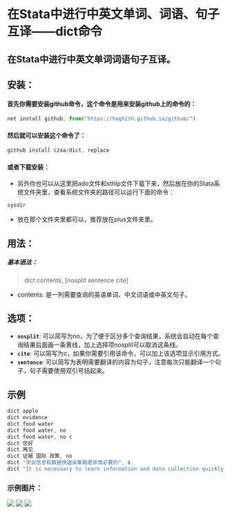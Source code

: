 在Stata中进行中英文单词、词语、句子互译——dict命令
========================================================

在Stata中进行中英文单词词语句子互译。
--------

安装：
--------

#### 首先你需要安装github命令，这个命令是用来安装github上的命令的：
```js
net install github, from("https://haghish.github.io/github/")
```

#### 然后就可以安装这个命令了：
```js
github install czxa/dict, replace
```
<!--more-->
#### 或者下载安装：
* 另外你也可以从这里把ado文件和sthlp文件下载下来，然后放在你的Stata系统文件夹里，查看系统文件夹的路径可以运行下面的命令：

```js
sysdir
```

* 放在那个文件夹里都可以，推荐放在plus文件夹里。

用法：
--------

##### 基本语法：

> dict contents, [nosplit sentence cite]

* contents: 是一列需要查询的英语单词、中文词语或中英文句子。

选项：
--------

* **`nosplit`**: 可以简写为no，为了便于区分多个查询结果，系统会自动在每个查询结果后面画一条黄线，加上选择项nosplit可以取消这条线。
* **`cite`**: 可以简写为c，如果你需要引用该命令，可以加上该选项显示引用方式。
* **`sentence`**: 可以简写为表明需要翻译的内容为句子，注意每次只能翻译一个句子，句子需要使用双引号括起来。


示例
--------

```js
dict apple
dict evidence
dict food water
dict food water, no
dict food water, no c
dict 您好
dict 再见
dict 证据 国际 政策, no
dict "学会信息和数据快速采集都是非常必要的", s
dict "It is necessary to learn information and data collection quickly.", s
```

### 示例图片：

![](https://github.com/czxa/dict/raw/master/example.png)
![](https://github.com/czxa/dict/raw/master/example1.png)
![](https://github.com/czxa/dict/raw/master/example2.png)
